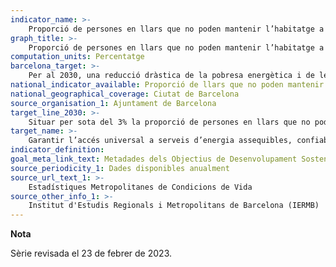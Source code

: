 ```yaml
---
indicator_name: >-
    Proporció de persones en llars que no poden mantenir l’habitatge a una temperatura adequada
graph_title: >-
    Proporció de persones en llars que no poden mantenir l’habitatge a una temperatura adequada
computation_units: Percentatge
barcelona_target: >-
    Per al 2030, una reducció dràstica de la pobresa energètica i de les interrupcions de subministrament a Barcelona
national_indicator_available: Proporció de llars que no poden mantenir l’habitatge a una temperatura adequada
national_geographical_coverage: Ciutat de Barcelona 
source_organisation_1: Ajuntament de Barcelona
target_line_2030: >-
    Situar per sota del 3% la proporció de persones en llars que no poden mantenir l’habitatge a una temperatura adequada
target_name: >-
    Garantir l’accés universal a serveis d’energia assequibles, confiables i moderns
indicator_definition:
goal_meta_link_text: Metadades dels Objectius de Desenvolupament Sostenible de les Nacions Unides (pdf 894kB)
source_periodicity_1: Dades disponibles anualment
source_url_text_1: >-
    Estadístiques Metropolitanes de Condicions de Vida
source_other_info_1: >-
    Institut d'Estudis Regionals i Metropolitans de Barcelona (IERMB)
---
```

**Nota**

Sèrie revisada el 23 de febrer de 2023.
